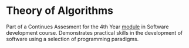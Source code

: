 # Theory of Algorithms
Part of a Continues Assesment for the 4th Year [module](https://ianmcloughlin.github.io/theoryofalgorithms) in Software development course. Demonstrates practical skills in the development of software using a selection of programming paradigms.


